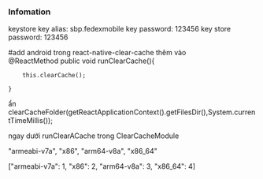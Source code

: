 ### Infomation

keystore
key alias: sbp.fedexmobile
key password: 123456
key store password: 123456

#add android
trong react-native-clear-cache
thêm vào  
@ReactMethod
public void runClearCache(){

        this.clearCache();

    }

ẩn clearCacheFolder(getReactApplicationContext().getFilesDir(),System.currentTimeMillis());

ngay dưới runClearACache trong ClearCacheModule

"armeabi-v7a", "x86", "arm64-v8a", "x86_64"

["armeabi-v7a": 1, "x86": 2, "arm64-v8a": 3, "x86_64": 4]
